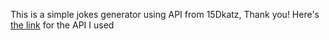 This is a simple jokes generator using API from 15Dkatz, Thank you!
Here's <a href="https://github.com/15Dkatz/official_joke_api">the link</a> for the API I used
